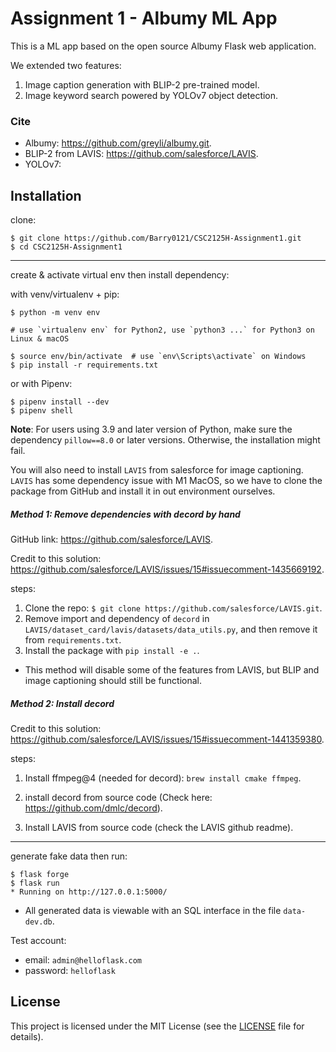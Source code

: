 # Assignment 1 - Albumy ML App

This is a ML app based on the open source Albumy Flask web application.

We extended two features:

1. Image caption generation with BLIP-2 pre-trained model.
2. Image keyword search powered by YOLOv7 object detection.

### Cite

- Albumy: https://github.com/greyli/albumy.git.
- BLIP-2 from LAVIS: https://github.com/salesforce/LAVIS.
- YOLOv7:

## Installation

clone:

```
$ git clone https://github.com/Barry0121/CSC2125H-Assignment1.git
$ cd CSC2125H-Assignment1
```

---

create & activate virtual env then install dependency:

with venv/virtualenv + pip:

```
$ python -m venv env

# use `virtualenv env` for Python2, use `python3 ...` for Python3 on Linux & macOS

$ source env/bin/activate  # use `env\Scripts\activate` on Windows
$ pip install -r requirements.txt
```

or with Pipenv:

```
$ pipenv install --dev
$ pipenv shell
```

**Note**: For users using 3.9 and later version of Python, make sure the dependency `pillow==8.0` or later versions. Otherwise, the installation might fail.

You will also need to install `LAVIS` from salesforce for image captioning. `LAVIS` has some dependency issue with M1 MacOS, so we have to clone the package from GitHub and install it in out environment ourselves.

##### Method 1: Remove dependencies with decord by hand

GitHub link: https://github.com/salesforce/LAVIS.

Credit to this solution: https://github.com/salesforce/LAVIS/issues/15#issuecomment-1435669192.

steps:

1. Clone the repo: `$ git clone https://github.com/salesforce/LAVIS.git`.
2. Remove import and dependency of `decord` in `LAVIS/dataset_card/lavis/datasets/data_utils.py`, and then remove it from `requirements.txt`.
3. Install the package with `pip install -e .`.

- This method will disable some of the features from LAVIS, but BLIP and image captioning should still be functional.

##### Method 2: Install decord

Credit to this solution: https://github.com/salesforce/LAVIS/issues/15#issuecomment-1441359380.

steps:

1. Install ffmpeg@4 (needed for decord): `brew install cmake ffmpeg`.

2. install decord from source code (Check here: https://github.com/dmlc/decord).

3. Install LAVIS from source code (check the LAVIS github readme).

---

generate fake data then run:

```
$ flask forge
$ flask run
* Running on http://127.0.0.1:5000/
```

- All generated data is viewable with an SQL interface in the file `data-dev.db`.

Test account:

- email: `admin@helloflask.com`
- password: `helloflask`

## License

This project is licensed under the MIT License (see the
[LICENSE](LICENSE) file for details).
